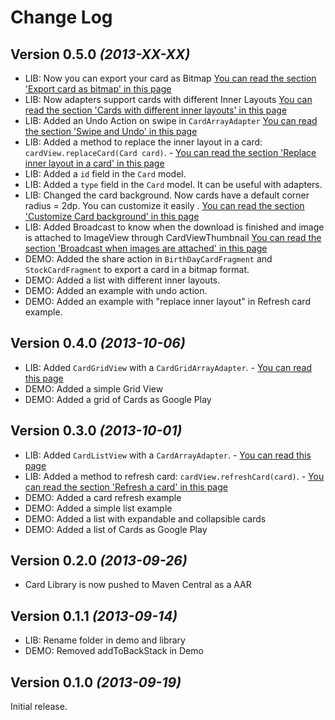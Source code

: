 Change Log
===============================================================================

Version 0.5.0 *(2013-XX-XX)*
----------------------------

 * LIB: Now you can export your card as Bitmap [You can read the section 'Export card as bitmap' in this page](https://github.com/gabrielemariotti/cardslib/tree/master/doc/CARD.md)
 * LIB: Now adapters support cards with different Inner Layouts [You can read the section 'Cards with different inner layouts' in this page](https://github.com/gabrielemariotti/cardslib/tree/master/doc/CARDLIST.md)
 * LIB: Added an Undo Action on swipe in `CardArrayAdapter` [You can read the section 'Swipe and Undo' in this page](https://github.com/gabrielemariotti/cardslib/tree/master/doc/CARDLIST.md)
 * LIB: Added a method to replace the inner layout in a card: `cardView.replaceCard(Card card)`. - [You can read the section 'Replace inner layout in a card' in this page](https://github.com/gabrielemariotti/cardslib/tree/master/doc/CARD.md)
 * LIB: Added a `id` field in the `Card` model.
 * LIB: Added a `type` field in the `Card` model. It can be useful with adapters.
 * LIB: Changed the card background. Now cards have a default corner radius = 2dp. You can customize it easily . [You can read the section 'Customize Card background' in this page](https://github.com/gabrielemariotti/cardslib/tree/master/doc/CARD.md)
 * LIB: Added Broadcast to know when the download is finished and image is attached to ImageView through CardViewThumbnail [You can read the section 'Broadcast when images are attached' in this page](https://github.com/gabrielemariotti/cardslib/tree/master/doc/THUMBNAIL.md)
 * DEMO: Added the share action in `BirthDayCardFragment` and `StockCardFragment` to export a card in a bitmap format.
 * DEMO: Added a list with different inner layouts.
 * DEMO: Added an example with undo action.
 * DEMO: Added an example with "replace inner layout" in Refresh card example.


Version 0.4.0 *(2013-10-06)*
----------------------------

 * LIB: Added `CardGridView` with a `CardGridArrayAdapter`. - [You can read this page](https://github.com/gabrielemariotti/cardslib/tree/master/doc/CARDGRID.md)
 * DEMO: Added a simple Grid View
 * DEMO: Added a grid of Cards as Google Play


Version 0.3.0 *(2013-10-01)*
----------------------------

 * LIB: Added `CardListView` with a `CardArrayAdapter`. - [You can read this page](https://github.com/gabrielemariotti/cardslib/tree/master/doc/CARDLIST.md)
 * LIB: Added a method to refresh card: `cardView.refreshCard(card)`. - [You can read the section 'Refresh a card' in this page](https://github.com/gabrielemariotti/cardslib/tree/master/doc/CARD.md)
 * DEMO: Added a card refresh example
 * DEMO: Added a simple list example
 * DEMO: Added a list with expandable and collapsible cards
 * DEMO: Added a list of Cards as Google Play


Version 0.2.0 *(2013-09-26)*
----------------------------

 * Card Library is now pushed to Maven Central as a AAR


Version 0.1.1 *(2013-09-14)*
----------------------------

 * LIB: Rename folder in demo and library
 * DEMO: Removed addToBackStack in Demo


Version 0.1.0 *(2013-09-19)*
----------------------------
Initial release.